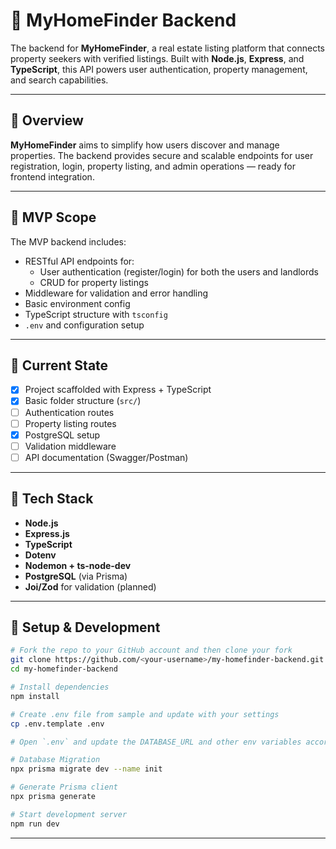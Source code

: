 # 🏡 MyHomeFinder Backend

The backend for **MyHomeFinder**, a real estate listing platform that connects property seekers with verified listings. Built with **Node.js**, **Express**, and **TypeScript**, this API powers user authentication, property management, and search capabilities.  

---

## 🧠 Overview

**MyHomeFinder** aims to simplify how users discover and manage properties. The backend provides secure and scalable endpoints for user registration, login, property listing, and admin operations — ready for frontend integration.

---

## 🎯 MVP Scope

The MVP backend includes:

- RESTful API endpoints for:
  - User authentication (register/login) for both the users and landlords
  - CRUD for property listings
- Middleware for validation and error handling
- Basic environment config
- TypeScript structure with `tsconfig`
- `.env` and configuration setup

---

## 🚧 Current State

- [x] Project scaffolded with Express + TypeScript
- [x] Basic folder structure (`src/`)
- [ ] Authentication routes
- [ ] Property listing routes
- [x] PostgreSQL setup
- [ ] Validation middleware
- [ ] API documentation (Swagger/Postman)

---

## 🧱 Tech Stack

- **Node.js**
- **Express.js**
- **TypeScript**
- **Dotenv**
- **Nodemon + ts-node-dev**
- **PostgreSQL** (via Prisma)
- **Joi/Zod** for validation (planned)

---

## 🧪 Setup & Development

```bash
# Fork the repo to your GitHub account and then clone your fork
git clone https://github.com/<your-username>/my-homefinder-backend.git
cd my-homefinder-backend

# Install dependencies
npm install

# Create .env file from sample and update with your settings
cp .env.template .env

# Open `.env` and update the DATABASE_URL and other env variables accordingly

# Database Migration
npx prisma migrate dev --name init

# Generate Prisma client
npx prisma generate

# Start development server
npm run dev

```

---

## 
